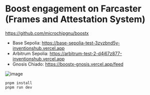 # Boost engagement on Farcaster (Frames and Attestation System)

https://github.com/microchipgnu/boostx



- Base Sepolia: https://base-sepolia-test-3zyzbnd5y-inventionshub.vercel.app
- Arbitrum Sepolia: https://arbitrum-test-2-d4j67z877-inventionshub.vercel.app
- Gnosis Chiado: https://boostx-gnosis.vercel.app/feed


![image](https://github.com/microchipgnu/boostx-template/assets/5553483/8ad8b565-2c29-4da8-ba33-2627cc3076e4)



```
pnpm install
pnpm run dev
```
